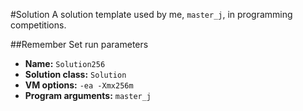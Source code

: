 #Solution
A solution template used by me, `master_j`, in programming competitions.

##Remember
Set run parameters

- **Name:** `Solution256`
- **Solution class:** `Solution`
- **VM options:** `-ea -Xmx256m`
- **Program arguments:** `master_j`
